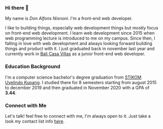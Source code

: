 ### Hi there 👋

My name is _Don Alfons Nisnoni_. I'm a front-end web developer.

I like to building things, especially web development things but mostly focus on front-end web development. I learn web development since 2015 when web programming lecture is introduced to me on my campus. Since then, I falling in love with web development and always looking forward building things and product with it. I just graduated back in november last year and currently work in [Bali Casa Villas](https://balicasa.net) as a junior front-end web developer.

### Education Background

I'm a computer science bachelor's degree graduation from [STIKOM Uyelindo Kupang](http://uyelindo.ac.id).
I studied there for 8 semesters starting from august 2015 to december 2019 and then graduated in November 2020 with a GPA of **3.44**.

### Connect with Me

Let's talk! feel free to connect with me, I'm always open to it. Just take a look my contact list info [here](https://link.gallery/donnisnoni).


<!--
**donnisnoni/donnisnoni** is a ✨ _special_ ✨ repository because its `README.md` (this file) appears on your GitHub profile.

Here are some ideas to get you started:

- 🔭 I’m currently working on ...
- 🌱 I’m currently learning ...
- 👯 I’m looking to collaborate on ...
- 🤔 I’m looking for help with ...
- 💬 Ask me about ...
- 📫 How to reach me: ...
- 😄 Pronouns: ...
- ⚡ Fun fact: ...
-->
